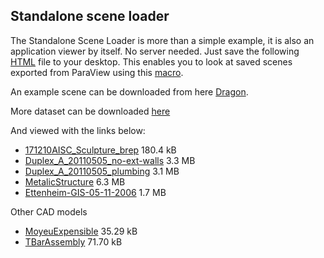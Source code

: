 ## Standalone scene loader

The Standalone Scene Loader is more than a simple example, it is also an
application viewer by itself. No server needed. Just save the following [HTML]
file to your desktop. This enables you to look at saved scenes exported from
ParaView using this [macro].

An example scene can be downloaded from here [Dragon].

More dataset can be downloaded [here](https://data.kitware.com/?#collection/586fef9f8d777f05f44a5c86)

And viewed with the links below: 
- [171210AISC_Sculpture_brep](https://kitware.github.io/vtk-js/examples/StandaloneSceneLoader/index.html?fileURL=https://data.kitware.com/api/v1/file/587003d08d777f05f44a5c99/download) 180.4 kB
- [Duplex_A_20110505_no-ext-walls](https://kitware.github.io/vtk-js/examples/StandaloneSceneLoader/index.html?fileURL=https://data.kitware.com/api/v1/file/587003b18d777f05f44a5c8a/download) 3.3 MB
- [Duplex_A_20110505_plumbing](https://kitware.github.io/vtk-js/examples/StandaloneSceneLoader/index.html?fileURL=https://data.kitware.com/api/v1/file/587003b68d777f05f44a5c8d/download) 3.1 MB
- [MetalicStructure](https://kitware.github.io/vtk-js/examples/StandaloneSceneLoader/index.html?fileURL=https://data.kitware.com/api/v1/file/587003cf8d777f05f44a5c96/download) 6.3 MB
- [Ettenheim-GIS-05-11-2006](https://kitware.github.io/vtk-js/examples/StandaloneSceneLoader/index.html?fileURL=https://data.kitware.com/api/v1/file/587003c38d777f05f44a5c93/download) 1.7 MB

Other CAD models
- [MoyeuExpensible](https://kitware.github.io/vtk-js/examples/StandaloneSceneLoader/index.html?fileURL=https://data.kitware.com/api/v1/file/5878eb978d777f05f44b1427/download) 35.29 kB
- [TBarAssembly](https://kitware.github.io/vtk-js/examples/StandaloneSceneLoader/index.html?fileURL=https://data.kitware.com/api/v1/file/5878eb978d777f05f44b142a/download) 71.70 kB

[HTML]: https://kitware.github.io/vtk-js/examples/StandaloneSceneLoader/StandaloneSceneLoader.html
[macro]: https://raw.githubusercontent.com/Kitware/vtk-js/master/Utilities/ParaView/export-scene-macro.py
[Dragon]: https://raw.githubusercontent.com/Kitware/vtk-js/master/Data/StanfordDragon.vtkjs
